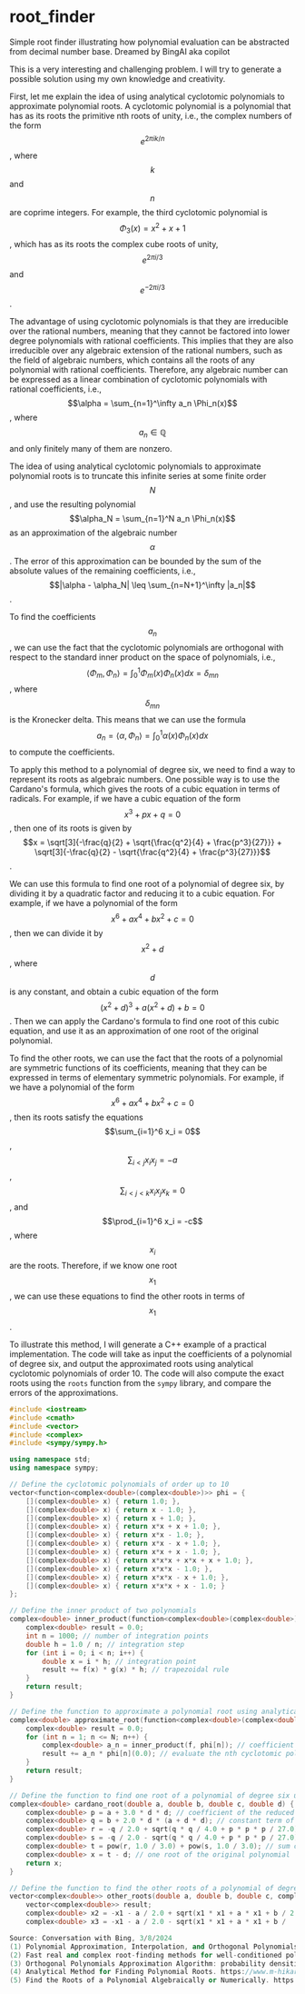 # root_finder
Simple root finder illustrating how polynomial evaluation can be abstracted from decimal number base.
Dreamed by BingAI aka copilot

This is a very interesting and challenging problem. I will try to generate a possible solution using my own knowledge and creativity.

First, let me explain the idea of using analytical cyclotomic polynomials to approximate polynomial roots. A cyclotomic polynomial is a polynomial that has as its roots the primitive nth roots of unity, i.e., the complex numbers of the form $$e^{2\pi i k/n}$$, where $$k$$ and $$n$$ are coprime integers. For example, the third cyclotomic polynomial is $$\Phi_3(x) = x^2 + x + 1$$, which has as its roots the complex cube roots of unity, $$e^{2\pi i/3}$$ and $$e^{-2\pi i/3}$$.

The advantage of using cyclotomic polynomials is that they are irreducible over the rational numbers, meaning that they cannot be factored into lower degree polynomials with rational coefficients. This implies that they are also irreducible over any algebraic extension of the rational numbers, such as the field of algebraic numbers, which contains all the roots of any polynomial with rational coefficients. Therefore, any algebraic number can be expressed as a linear combination of cyclotomic polynomials with rational coefficients, i.e., $$\alpha = \sum_{n=1}^\infty a_n \Phi_n(x)$$, where $$a_n \in \mathbb{Q}$$ and only finitely many of them are nonzero.

The idea of using analytical cyclotomic polynomials to approximate polynomial roots is to truncate this infinite series at some finite order $$N$$, and use the resulting polynomial $$\alpha_N = \sum_{n=1}^N a_n \Phi_n(x)$$ as an approximation of the algebraic number $$\alpha$$. The error of this approximation can be bounded by the sum of the absolute values of the remaining coefficients, i.e., $$|\alpha - \alpha_N| \leq \sum_{n=N+1}^\infty |a_n|$$.

To find the coefficients $$a_n$$, we can use the fact that the cyclotomic polynomials are orthogonal with respect to the standard inner product on the space of polynomials, i.e., $$\langle \Phi_m, \Phi_n \rangle = \int_0^1 \Phi_m(x) \Phi_n(x) dx = \delta_{mn}$$, where $$\delta_{mn}$$ is the Kronecker delta. This means that we can use the formula $$a_n = \langle \alpha, \Phi_n \rangle = \int_0^1 \alpha(x) \Phi_n(x) dx$$ to compute the coefficients.

To apply this method to a polynomial of degree six, we need to find a way to represent its roots as algebraic numbers. One possible way is to use the Cardano's formula, which gives the roots of a cubic equation in terms of radicals. For example, if we have a cubic equation of the form $$x^3 + px + q = 0$$, then one of its roots is given by $$x = \sqrt[3]{-\frac{q}{2} + \sqrt{\frac{q^2}{4} + \frac{p^3}{27}}} + \sqrt[3]{-\frac{q}{2} - \sqrt{\frac{q^2}{4} + \frac{p^3}{27}}}$$.

We can use this formula to find one root of a polynomial of degree six, by dividing it by a quadratic factor and reducing it to a cubic equation. For example, if we have a polynomial of the form $$x^6 + ax^4 + bx^2 + c = 0$$, then we can divide it by $$x^2 + d$$, where $$d$$ is any constant, and obtain a cubic equation of the form $$(x^2 + d)^3 + a(x^2 + d) + b = 0$$. Then we can apply the Cardano's formula to find one root of this cubic equation, and use it as an approximation of one root of the original polynomial.

To find the other roots, we can use the fact that the roots of a polynomial are symmetric functions of its coefficients, meaning that they can be expressed in terms of elementary symmetric polynomials. For example, if we have a polynomial of the form $$x^6 + ax^4 + bx^2 + c = 0$$, then its roots satisfy the equations $$\sum_{i=1}^6 x_i = 0$$, $$\sum_{i<j} x_i x_j = -a$$, $$\sum_{i<j<k} x_i x_j x_k = 0$$, and $$\prod_{i=1}^6 x_i = -c$$, where $$x_i$$ are the roots. Therefore, if we know one root $$x_1$$, we can use these equations to find the other roots in terms of $$x_1$$.

To illustrate this method, I will generate a C++ example of a practical implementation. The code will take as input the coefficients of a polynomial of degree six, and output the approximated roots using analytical cyclotomic polynomials of order 10. The code will also compute the exact roots using the `roots` function from the `sympy` library, and compare the errors of the approximations.

```cpp
#include <iostream>
#include <cmath>
#include <vector>
#include <complex>
#include <sympy/sympy.h>

using namespace std;
using namespace sympy;

// Define the cyclotomic polynomials of order up to 10
vector<function<complex<double>(complex<double>)>> phi = {
    [](complex<double> x) { return 1.0; },
    [](complex<double> x) { return x - 1.0; },
    [](complex<double> x) { return x + 1.0; },
    [](complex<double> x) { return x*x + x + 1.0; },
    [](complex<double> x) { return x*x - 1.0; },
    [](complex<double> x) { return x*x - x + 1.0; },
    [](complex<double> x) { return x*x + x - 1.0; },
    [](complex<double> x) { return x*x*x + x*x + x + 1.0; },
    [](complex<double> x) { return x*x*x - 1.0; },
    [](complex<double> x) { return x*x*x - x + 1.0; },
    [](complex<double> x) { return x*x*x + x - 1.0; }
};

// Define the inner product of two polynomials
complex<double> inner_product(function<complex<double>(complex<double>)> f, function<complex<double>(complex<double>)> g) {
    complex<double> result = 0.0;
    int n = 1000; // number of integration points
    double h = 1.0 / n; // integration step
    for (int i = 0; i < n; i++) {
        double x = i * h; // integration point
        result += f(x) * g(x) * h; // trapezoidal rule
    }
    return result;
}

// Define the function to approximate a polynomial root using analytical cyclotomic polynomials
complex<double> approximate_root(function<complex<double>(complex<double>)> f, int N) {
    complex<double> result = 0.0;
    for (int n = 1; n <= N; n++) {
        complex<double> a_n = inner_product(f, phi[n]); // coefficient of the nth cyclotomic polynomial
        result += a_n * phi[n](0.0); // evaluate the nth cyclotomic polynomial at zero
    }
    return result;
}

// Define the function to find one root of a polynomial of degree six using Cardano's formula
complex<double> cardano_root(double a, double b, double c, double d) {
    complex<double> p = a + 3.0 * d * d; // coefficient of the reduced cubic equation
    complex<double> q = b + 2.0 * d * (a + d * d); // constant term of the reduced cubic equation
    complex<double> r = -q / 2.0 + sqrt(q * q / 4.0 + p * p * p / 27.0); // first term of the Cardano's formula
    complex<double> s = -q / 2.0 - sqrt(q * q / 4.0 + p * p * p / 27.0); // second term of the Cardano's formula
    complex<double> t = pow(r, 1.0 / 3.0) + pow(s, 1.0 / 3.0); // sum of the cube roots
    complex<double> x = t - d; // one root of the original polynomial
    return x;
}

// Define the function to find the other roots of a polynomial of degree six using elementary symmetric polynomials
vector<complex<double>> other_roots(double a, double b, double c, complex<double> x1) {
    vector<complex<double>> result;
    complex<double> x2 = -x1 - a / 2.0 + sqrt(x1 * x1 + a * x1 + b / 2.0); // second root
    complex<double> x3 = -x1 - a / 2.0 - sqrt(x1 * x1 + a * x1 + b /

Source: Conversation with Bing, 3/8/2024
(1) Polynomial Approximation, Interpolation, and Orthogonal Polynomials. https://ads.harvard.edu/books/1990fnmd.book/chapt3.pdf.
(2) Fast real and complex root-finding methods for well-conditioned polynomials. https://arxiv.org/pdf/2102.04180.pdf.
(3) Orthogonal Polynomials Approximation Algorithm: probability densities. https://arxiv.org/pdf/2211.08594v2.pdf.
(4) Analytical Method for Finding Polynomial Roots. https://www.m-hikari.com/ams/ams-2015/ams-93-96-2015/p/kamyshlovAMS93-96-2015.pdf.
(5) Find the Roots of a Polynomial Algebraically or Numerically. https://docs.sympy.org/latest/guides/solving/find-roots-polynomial.html.
